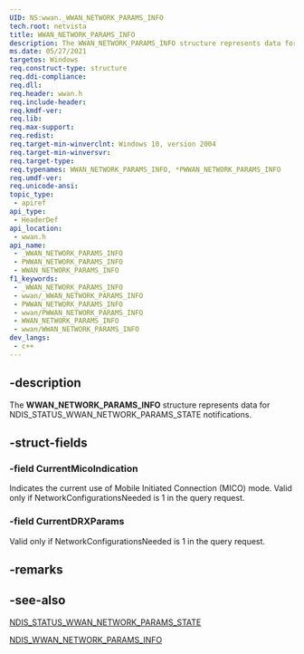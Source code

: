 ```yaml
---
UID: NS:wwan._WWAN_NETWORK_PARAMS_INFO
tech.root: netvista
title: WWAN_NETWORK_PARAMS_INFO
description: The WWAN_NETWORK_PARAMS_INFO structure represents data for NDIS_STATUS_WWAN_NETWORK_PARAMS_STATE notifications.
ms.date: 05/27/2021
targetos: Windows
req.construct-type: structure
req.ddi-compliance: 
req.dll: 
req.header: wwan.h
req.include-header: 
req.kmdf-ver: 
req.lib: 
req.max-support: 
req.redist: 
req.target-min-winverclnt: Windows 10, version 2004
req.target-min-winversvr: 
req.target-type: 
req.typenames: WWAN_NETWORK_PARAMS_INFO, *PWWAN_NETWORK_PARAMS_INFO
req.umdf-ver: 
req.unicode-ansi: 
topic_type:
 - apiref
api_type:
 - HeaderDef
api_location:
 - wwan.h
api_name:
 - _WWAN_NETWORK_PARAMS_INFO
 - PWWAN_NETWORK_PARAMS_INFO
 - WWAN_NETWORK_PARAMS_INFO
f1_keywords:
 - _WWAN_NETWORK_PARAMS_INFO
 - wwan/_WWAN_NETWORK_PARAMS_INFO
 - PWWAN_NETWORK_PARAMS_INFO
 - wwan/PWWAN_NETWORK_PARAMS_INFO
 - WWAN_NETWORK_PARAMS_INFO
 - wwan/WWAN_NETWORK_PARAMS_INFO
dev_langs:
 - c++
---
```


## -description

The **WWAN_NETWORK_PARAMS_INFO** structure represents data for NDIS_STATUS_WWAN_NETWORK_PARAMS_STATE notifications.

## -struct-fields

### -field CurrentMicoIndication

Indicates the current use of Mobile Initiated Connection (MICO) mode. Valid only if NetworkConfigurationsNeeded is 1 in the query request.

### -field CurrentDRXParams

Valid only if NetworkConfigurationsNeeded is 1 in the query request.

## -remarks

## -see-also

[NDIS_STATUS_WWAN_NETWORK_PARAMS_STATE](/windows-hardware/drivers/network/ndis-status-wwan-network-params-state)

[NDIS_WWAN_NETWORK_PARAMS_INFO](../ndiswwan/ns-ndiswwan-ndis_wwan_network_params_info.md)
